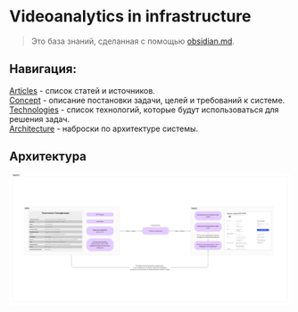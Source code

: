 # Videoanalytics in infrastructure
>Это база знаний, сделанная с помощью [obsidian.md](https://obsidian.md/).

## Навигация:
[Articles](articles.md) - список статей и источников.  
[Concept](concept.md) - описание постановки задачи, целей и требований к системе.  
[Technologies](technologies.md) - список технологий, которые будут использоваться для решения задач.  
[Architecture](https://www.figma.com/file/1ttIEQIc7lqc2c2zoVZ7qU/videoanalytics-in-infrastructure) - наброски по архитектуре системы.

## Архитектура

![](Cache/architecture_v1.png)
